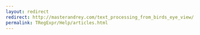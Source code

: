 ```yaml
---
layout: redirect
redirect: http://masterandrey.com/text_processing_from_birds_eye_view/
permalink: TRegExpr/Help/articles.html
---
```


